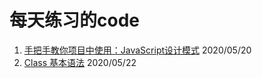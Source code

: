 # 每天练习的code

1. [手把手教你项目中使用：JavaScript设计模式](https://juejin.im/post/5ec508b1e51d4578671681c8) 2020/05/20
2. [Class 基本语法](https://zh.javascript.info/class) 2020/05/22